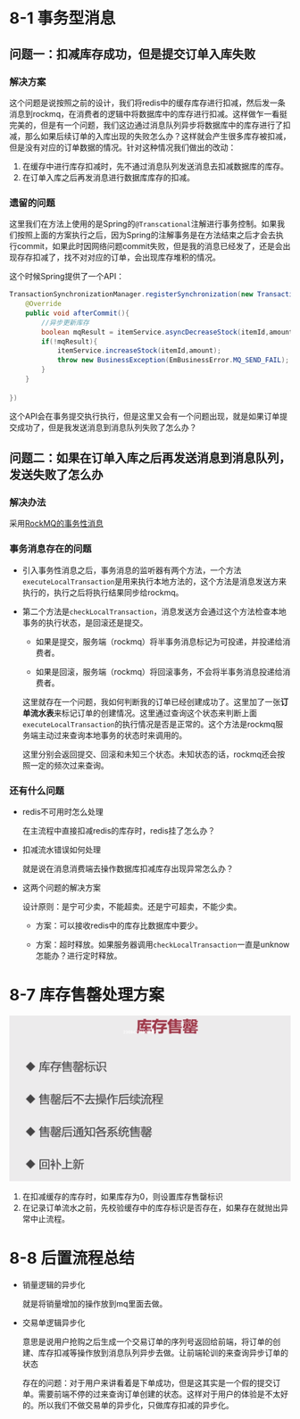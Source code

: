 # 8-1 事务型消息

## 问题一：扣减库存成功，但是提交订单入库失败

### 解决方案

这个问题是说按照之前的设计，我们将redis中的缓存库存进行扣减，然后发一条消息到rockmq，在消费者的逻辑中将数据库中的库存进行扣减。这样做乍一看挺完美的，但是有一个问题，我们这边通过消息队列异步将数据库中的库存进行了扣减，那么如果后续订单的入库出现的失败怎么办？这样就会产生很多库存被扣减，但是没有对应的订单数据的情况。针对这种情况我们做出的改动：

1. 在缓存中进行库存扣减时，先不通过消息队列发送消息去扣减数据库的库存。
2. 在订单入库之后再发消息进行数据库库存的扣减。

### 遗留的问题

这里我们在方法上使用的是Spring的`@Transcational`注解进行事务控制。如果我们按照上面的方案执行之后，因为Spring的注解事务是在方法结束之后才会去执行commit，如果此时因网络问题commit失败，但是我的消息已经发了，还是会出现存存扣减了，找不对对应的订单，会出现库存堆积的情况。

这个时候Spring提供了一个API：

```Java
TransactionSynchronizationManager.registerSynchronization(new TransactionSynchronizationAdapter() {
    @Override
    public void afterCommit(){
        //异步更新库存
        boolean mqResult = itemService.asyncDecreaseStock(itemId,amount);
        if(!mqResult){
            itemService.increaseStock(itemId,amount);
            throw new BusinessException(EmBusinessError.MQ_SEND_FAIL);
        }
    }

})
```

这个API会在事务提交执行执行，但是这里又会有一个问题出现，就是如果订单提交成功了，但是我发送消息到消息队列失败了怎么办？

## 问题二：如果在订单入库之后再发送消息到消息队列，发送失败了怎么办

### 解决办法

采用[RockMQ的事务性消息](https://rocketmq.apache.org/zh/docs/featureBehavior/04transactionmessage/)

### 事务消息存在的问题

* 引入事务性消息之后，事务消息的监听器有两个方法，一个方法`executeLocalTransaction`是用来执行本地方法的，这个方法是消息发送方来执行的，执行之后将执行结果同步给rockmq。

* 第二个方法是`checkLocalTransaction`，消息发送方会通过这个方法检查本地事务的执行状态，是回滚还是提交。

    * 如果是提交，服务端（rockmq）将半事务消息标记为可投递，并投递给消费者。

    * 如果是回滚，服务端（rockmq）将回滚事务，不会将半事务消息投递给消费者。

    这里就存在一个问题，我如何判断我的订单已经创建成功了。这里加了一张**订单流水表**来标记订单的创建情况。这里通过查询这个状态来判断上面`executeLocalTransaction`的执行情况是否是正常的。这个方法是rockmq服务端主动过来查询本地事务的状态时来调用的。

    这里分别会返回提交、回滚和未知三个状态。未知状态的话，rockmq还会按照一定的频次过来查询。

### 还有什么问题

* redis不可用时怎么处理

    在主流程中直接扣减redis的库存时，redis挂了怎么办？

* 扣减流水错误如何处理

    就是说在消息消费端去操作数据库扣减库存出现异常怎么办？

* 这两个问题的解决方案

    设计原则：是宁可少卖，不能超卖。还是宁可超卖，不能少卖。

    * 方案：可以接收redis中的库存比数据库中要少。

     * 方案：超时释放。如果服务器调用`checkLocalTransaction`一直是unknow怎能办？进行定时释放。

# 8-7 库存售罄处理方案 

![](../../笔记图片/34-秒杀系统/库存售罄.png)

1. 在扣减缓存的库存时，如果库存为0，则设置库存售罄标识
2. 在记录订单流水之前，先校验缓存中的库存标识是否存在，如果存在就抛出异常中止流程。

# 8-8 后置流程总结

* 销量逻辑的异步化

    就是将销量增加的操作放到mq里面去做。

* 交易单逻辑异步化

    意思是说用户抢购之后生成一个交易订单的序列号返回给前端，将订单的创建、库存扣减等操作放到消息队列异步去做。让前端轮训的来查询异步订单的状态

    存在的问题：对于用户来讲看着是下单成功，但是这其实是一个假的提交订单。需要前端不停的过来查询订单创建的状态。这样对于用户的体验是不太好的。所以我们不做交易单的异步化，只做库存扣减的异步化。
